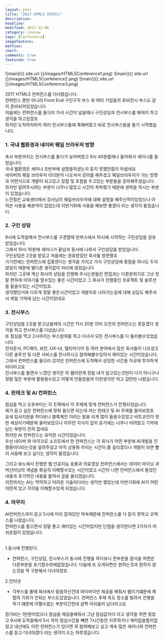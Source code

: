 ```yaml
---
layout: post
title: "2017 HTML5 컨퍼런스"
description:
headline:
modified: 2017-12-06
category: review
tags: [Conference]
imagefeature:
mathjax:
chart:
comments: true
featured: true
---
```


![main]({{ site.url }}/images/HTML5Conference1.png)
![main]({{ site.url }}/images/HTML5Conference2.png)
![main]({{ site.url }}/images/HTML5Conference3.png)

2017 HTML5 컨퍼런스를 다녀왔습니다.<br>
컨퍼런스 뿐만 아니라 Front End 구인구직 부스 와 여러 기업들의 로비전시 부스도 같이 준비되어있었습니다.<br>
처음에는 컨퍼런스를 들으러 가서 시간이 남을때나 구인상담과 전시부스를 봐야지 하고 생각을 하고있었죠<br>
하지만 도착하자마자 여러 전시부스들에 혹해버렸고 바로 전시부스들을 돌기 시작했습니다.<br>

<h3>1. 국내 웹환경과 네이버 웨일 브라우저 방향</h3>

축사 부분까지는 전시부스를 돌다가 늦어버렸고 9시 40분쯤에나 들어와서 세미나를 들었습니다.<br>
국내 웹환경은 세미나 초반부에 설명을하셨는지 듣지 못했던점이 아쉽네요<br>
네이버의 웨일 브라우저 리더분이 나오셔서 강의를 해주셨고 웨일브라우저가 가는 방향과 어떤식으로 개발이 되고있고
장점 및 초점을 두고있는 부분들을 강의해주셨습니다.<br>
하지만 알려주시려는 부분이 너무나 많았고 시간이 촉박했기 때문에 생략을 하시는 부분이 있었습니다.<br>
느낀점은 교육센터에서 강사님이 웨일브라우저에 대해 설명을 해주신적이있었으나 아직은 사용을 해본적이 없었는데
이번기회에 사용을 해보면 좋겠다 라는 생각이 들었습니다.<br>

<h3>2. 구인 상담</h3>

9시에 도착을해서 전시부스를 구경할때 한부스에서 10시에 시작하는 구인상담을 권유받았습니다.<br>
그래서 10시 10분에 세미나가 끝남과 동시에 나와서 구인상담을 받았습니다.<br>
구인상담은 2곳을 받았고 처음에는 권유받았던 회사를 방문했죠<br>
가기전에는 컨퍼런스에 집중한다는 생각을 가지고 가서 구인상담에 중점을 하나도 두지않았지 때문에 별다른 생각없이 자리에 앉았습니다<br>
하지만 그곳에 계신 회사의 상담을 진행해 주시는분들은 면접과는 다른분위기로 그냥 정말 편하게 이야기를 할수있는 좋은 시간이었고 그 회사가 진행중인 프로젝트 및 솔루션을 들을수있는 시간이었죠.<br>
생각했던거와 다르게 정말 좋은시간이었고 개발자로 나아가는길에 대해 상담도 해주셔서 제일 기억에 남는 시간이었네요<br>

<h3>3. 전시부스</h3>

구인상담을 2곳을 받고났을때의 시간은 11시 20분 이미 오전의 컨퍼런스는 못듣겠다 생각을 하고 전시부스를 다녔습니다.<br>
또 점심을 먹고 2시까지는 부스참여를 하고 다녀서 모든 전시부스를 다 둘러볼수있었습니다.<br>
전자문서, PC제어, 보안, UX-UI, 멀티미디어 등 여러 분야에서 많은 회사들이 나오셨고 다른 솔루션 및
다른 서비스를 전시하시고 참여해볼수있어서 재미있는 시간이었습니다.<br>
그래서 컨퍼런스를 들으러 갔지만 컨퍼런스에 도착해서 상당한 시간을 이곳에 투자하게되더라고요<br>
전시부스를 돌면서 느꼈던 생각은 아 웹이란게 정말 내가 알고있는것만이 다가 아니구나
정말 많은 부분에 활용될수있고 어떻게 만들었을까 이런생각만 하고 감탄만 나왔습니다.<br>

<h3>4. 핀테크 및 AI 컨퍼런스</h3>

점심을 먹고 오후부터는 각 트랙에서 각 주제에 맞게 컨퍼런스가 진행되었습니다.<br>
제가 듣고 싶은 컨퍼런스에 맞춰 들으면 되는데 저는 핀테크 및 AI 주제를 들어보았죠<br>
요새 입사지원을 하다보니 블록체인 이라는 말을 되게 많이 들을수있었고 비트코인이 핫한 세상이기때문에 들어보았으나
아무런 지식이 없이 듣기에는 너무나 어려웠고 기억에 남는 부분이 전혀 없네요<br>
하지만 AI 컨퍼런스는 유익한 시간이었습니다.<br>
우선 네이버 와 마이크로 소프트에서 한 컨퍼런스는 각 회사가 어떤 부분에 AI개발을 진행중이다라는것을 알려주셨고
아직 상용화 까지는 시간이 쫌 걸리겠으나 개발이 되면 빨리 사용해 보고 싶다는 생각이 들었습니다.<br>

그리고 뷰노에서 진행한 웹 인공지능 응용과 의료영상 컨퍼런스에서는 데이터 마이닝 과 머신러닝의 개념을
확실히 이해할수있는 시간이었고 시간이 나면 컨퍼런스에서 들었던 내용과 추가적인 내용을 붙여서 글을 올리겠습니다.<br>
이전까지는 AI는 막막하고 어려운 기술이다라는 생각만 했었는데 이번기회에 AI가 어떤어떤게 있고 각각을 이해할수있게 되었습니다.<br>

<h3>4. 마무리</h3>
AI컨퍼런스까지 듣고 5시에 미리 잡혀있던 약속때문에 컨퍼런스를 다 듣지 못하고 코엑스를 나왔습니다.<br>
컨퍼런스를 들으면서 정말 좋고 재미있는 시간이었지만 단점을 생각한다면 2가지가 아쉬운점이 있었습니다.<br><br>

1.동시에 진행된다.
- 컨퍼런스, 구인상담, 전시부스가 동시에 진행을 하다보니 한부분을 참석을 하면은 다른부분을 포기할수밖에없었습니다.
  다음에 또 오게되면은 원하는것과 원하지 않는것을 딱 구분해서 다녀야겠죠<br>

2.인터넷
- 각부스를 돌때 회사에서 말씀하신건데 와이파이만 제공을 해줘서 웹이기떄문에 체험의 기회가 안되는 부스도있었습니다.
  컨퍼런스 주체 측도 장소를 빌려서 진행을 하기 떄문에 어쩔수없는 부분이긴한데 살짝 아쉬움이 남더라고요<br>

참가비는 1만원이었으나 점심을 제공을해줘서 그냥 점심값이다 라고 생각을 하면 됬었고 9시에 도착을해서 5시 까지 점심시간을 빼면 7시간동안 지루하거나 재미없을틈이없었고 내년에도 이런 컨퍼런스가 있다면 꼭 참여해보고 싶고 계속 많은 세미나와 컨퍼런스를
듣고 다녀야겠다 라는 생각이 드는 하루였습니다.<br>
